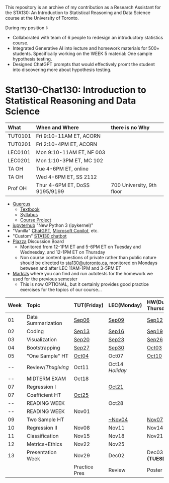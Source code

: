 This repository is an archive of my contribution as a Research Assistant for the STA130: An Introduction to Statistical Reasoning and Data Science course at the University of Toronto.

During my position I:
- Collaborated with team of 6 people to redesign an introductory statistics course.
- Integrated Generative AI into lecture and homework materials for 500+ students. Specifically working on the WEEK 5 material: One sample hypothesis testing.
- Designed ChatGPT prompts that would effectively promt the student into discovering more about hypothesis testing.


# Stat130-Chat130: Introduction to Statistical Reasoning and Data Science

|What | When and Where           | there is no Why |
|:-------|:-------------------------|:-|
|TUT0101 | Fri 9:10-11AM ET, ACORN  | |
|TUT0201 | Fri 2:10-4PM ET, ACORN   | |
|LEC0101 | Mon 9:10-11AM ET, NF 003 | |
|LEC0201 | Mon 1:10-3PM ET, MC 102  | |
|TA OH   | Tue 4-6PM ET, online | |
|TA OH   | Wed 4-6PM ET, SS 2112 | |
|Prof OH | Thur 4-6PM ET, DoSS 9195/9199 | 700 University, 9th floor |

- [Quercus](https://q.utoronto.ca/courses/354091) 
    - [Textbook](https://github.com/pointOfive/stat130chat130/wiki)
    - [Syllabus](https://github.com/pointOfive/stat130chat130/syllabus.ipynb) 
    - [Course Project](https://github.com/pointOfive/stat130chat130/project.ipynb) 
- [jupyterhub](https://jupyter.utoronto.ca/) "New Python 3 (ipykernel)" 
- "Vanilla" [ChatGPT](https://chat.openai.com/), [Microsoft Copilot](https://copilot.microsoft.com/), etc.
- "Custom" [STA130 chatbot](https://notebooklm.google/)
- [Piazza](https://piazza.com/utoronto.ca/fall2024/sta130) Discussion Board
    - Monitored from 12-1PM ET and 5-6PM ET on Tuesday and Wednesday, and 12-1PM ET on Thursday
    - Non course content questions of private rather than public nature should be directed to sta130@utoronto.ca, monitored on Mondays between and after LEC 11AM-1PM and 3-5PM ET
- [MarkUs](https://markus.teach.cs.toronto.edu/markus) <!-- https://markus4.teach.cs.toronto.edu/2023-09 --> where you can find and run autotests for the homework we used for the previous semester
    - This is now OPTIONAL, but it certainly provides good practice exercises for the topics of our course...

|Week|Topic         |TUT(Friday)|LEC(Monday)|HW(Due Thursday)|
|:---|:-------------|:----------|:----------|:---------------|
|01|Data Summarization|[Sep06](TUT/STA130F24_TUT01_Sep06.ipynb)|[Sep09](LEC/STA130F24_LEC01_Sep09.ipynb)|[Sep12](HW/STA130F24_HW01_DueSep12.ipynb)|
|02|Coding        |[Sep13](TUT/STA130F24_TUT02_Sep13.ipynb)|[Sep16](LEC/STA130F24_LEC02_Sep16.ipynb)|[Sep19](HW/STA130F24_HW02_DueSep19.ipynb)|
|03|Visualization |[Sep20](TUT/STA130F24_TUT03_Sep20.ipynb)|[Sep23](LEC/STA130F24_LEC03_Sep23.ipynb)|[Sep26](HW/STA130F24_HW03_DueSep26.ipynb)|
|04|Bootstrapping |[Sep27](TUT/STA130F24_TUT04_Sep27.ipynb)|[Sep30](LEC/STA130F24_LEC04_Sep30.ipynb)|[Oct03](HW/STA130F24_HW04_DueOct03.ipynb)|
|05|"One Sample" HT |[Oct04](STA130F24_TUT05_Oct04.ipynb)|Oct07|[Oct10](HW/STA130F24_HW05_DueOct10.ipynb)|
|--|Review/*Thxgiving*|Oct11|Oct14 *Holiday*|     |
|--|MIDTERM EXAM  |Oct18|     |     |
|07|Regression I  |     |[Oct21](LEC/STA130F24_LEC07_Nov04.ipynb)|     |
|07|Coefficient HT|[Oct25](STA130F24_TUT07ate09_Oct25.ipynb)|     |     |
|--|READING WEEK  |     |Oct28|     |
|--|READING WEEK  |Nov01|     |     |
|09|Two Sample HT |     |[~Nov04](LEC/STA130F24_LEC09_Nov04.ipynb)|[Nov07](HW/STA130F24_HW07ate09_DueNov07.ipynb)|
|10|Regression II |Nov08|Nov11|Nov14|
|11|Classification|Nov15|Nov18|Nov21|
|12|Metrics+Ethics|Nov22|Nov25|
|13| Presentation Week |Nov29|Dec02|Dec03 **(TUESDAY)**|
|  |                   |Practice Pres | Review | Poster Fair |
